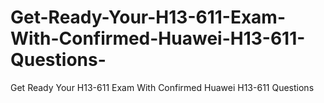 # Get-Ready-Your-H13-611-Exam-With-Confirmed-Huawei-H13-611-Questions-
Get Ready Your H13-611 Exam With Confirmed Huawei H13-611 Questions 
